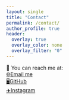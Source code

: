 ```yaml
---
layout: single
title: "Contact"
permalink: /contact/
author_profile: true
header:
  overlay: true
  overlay_color: none
  overlay_filter: "0"
---
```


📮 You can reach me at:  
[🌐Email me](mailto:youtzor128@gmail.com)  
[🖥️GitHub](https://github.com/bananafu)  
[✈️Instagram](https://instagram.com/fu_asteroid03)
